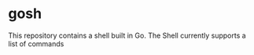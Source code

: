 # gosh
This repository contains a shell built in Go. The Shell currently supports a list of commands
